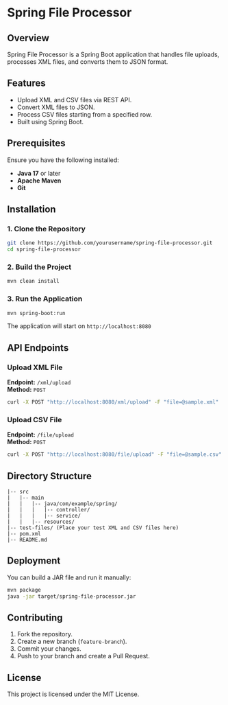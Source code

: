 # Spring File Processor

## Overview
Spring File Processor is a Spring Boot application that handles file uploads, processes XML files, and converts them to JSON format.

## Features
- Upload XML and CSV files via REST API.
- Convert XML files to JSON.
- Process CSV files starting from a specified row.
- Built using Spring Boot.

## Prerequisites
Ensure you have the following installed:
- **Java 17** or later
- **Apache Maven**
- **Git**

## Installation
### 1. Clone the Repository
```sh
git clone https://github.com/yourusername/spring-file-processor.git
cd spring-file-processor
```

### 2. Build the Project
```sh
mvn clean install
```

### 3. Run the Application
```sh
mvn spring-boot:run
```
The application will start on `http://localhost:8080`

## API Endpoints

### Upload XML File
**Endpoint:** `/xml/upload`  
**Method:** `POST`
```sh
curl -X POST "http://localhost:8080/xml/upload" -F "file=@sample.xml"
```

### Upload CSV File
**Endpoint:** `/file/upload`  
**Method:** `POST`
```sh
curl -X POST "http://localhost:8080/file/upload" -F "file=@sample.csv" -F "startRow=1"
```

## Directory Structure
```
|-- src
|   |-- main
|   |   |-- java/com/example/spring/
|   |   |   |-- controller/
|   |   |   |-- service/
|   |   |-- resources/
|-- test-files/ (Place your test XML and CSV files here)
|-- pom.xml
|-- README.md
```

## Deployment
You can build a JAR file and run it manually:
```sh
mvn package
java -jar target/spring-file-processor.jar
```

## Contributing
1. Fork the repository.
2. Create a new branch (`feature-branch`).
3. Commit your changes.
4. Push to your branch and create a Pull Request.

## License
This project is licensed under the MIT License.

